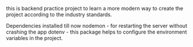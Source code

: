 this is backend practice project to learn a more modern way to create the project according to the industry standards.


Dependencies installed till now 
 nodemon - for restarting the server without crashing the app
 dotenv - this package helps to configure the environment variables in the project.
